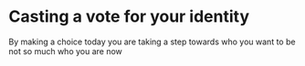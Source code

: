 # Casting a vote for your identity

By making a choice today
you are taking a step towards who you want to be
not so much who you are now
